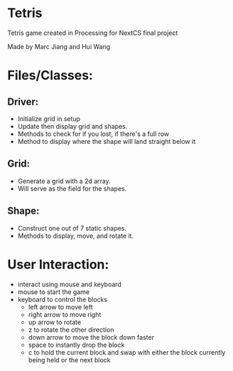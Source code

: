 # Tetris
Tetris game created in Processing for NextCS final project

Made by Marc Jiang and Hui Wang


# Files/Classes:

## Driver:
- Initialize grid in setup
- Update then display grid and shapes.
- Methods to check for if you lost, if there's a full row
- Method to display where the shape will land straight below it

## Grid:
- Generate a grid with a 2d array.
- Will serve as the field for the shapes.

## Shape:
- Construct one out of 7 static shapes.
- Methods to display, move, and rotate it.

# User Interaction:
- interact using mouse and keyboard
- mouse to start the game
- keyboard to control the blocks
  - left arrow to move left
  - right arrow to move right
  - up arrow to rotate
  - z to rotate the other direction
  - down arrow to move the block down faster
  - space to instantly drop the block
  - c to hold the current block and swap with either the block currently being held or the next block
